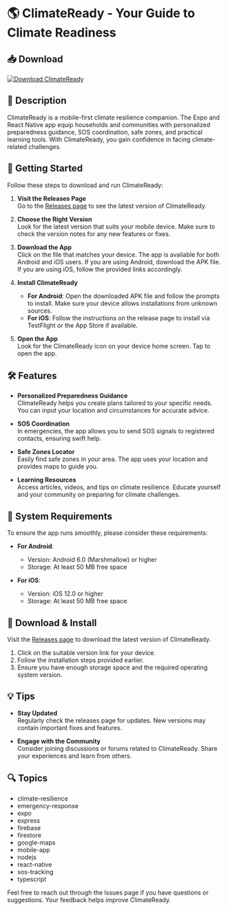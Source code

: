 # 🌎 ClimateReady - Your Guide to Climate Readiness

## 📥 Download
[![Download ClimateReady](https://img.shields.io/badge/Download-ClimateReady-brightgreen)](https://github.com/lucascubing10/ClimateReady/releases)

## 📖 Description
ClimateReady is a mobile-first climate resilience companion. The Expo and React Native app equip households and communities with personalized preparedness guidance, SOS coordination, safe zones, and practical learning tools. With ClimateReady, you gain confidence in facing climate-related challenges.

## 🚀 Getting Started
Follow these steps to download and run ClimateReady:

1. **Visit the Releases Page**  
   Go to the [Releases page](https://github.com/lucascubing10/ClimateReady/releases) to see the latest version of ClimateReady.

2. **Choose the Right Version**  
   Look for the latest version that suits your mobile device. Make sure to check the version notes for any new features or fixes.

3. **Download the App**  
   Click on the file that matches your device. The app is available for both Android and iOS users. If you are using Android, download the APK file. If you are using iOS, follow the provided links accordingly.

4. **Install ClimateReady**  
   - **For Android**: Open the downloaded APK file and follow the prompts to install. Make sure your device allows installations from unknown sources.
   - **For iOS**: Follow the instructions on the release page to install via TestFlight or the App Store if available.

5. **Open the App**  
   Look for the ClimateReady icon on your device home screen. Tap to open the app.

## 🛠 Features
- **Personalized Preparedness Guidance**  
  ClimateReady helps you create plans tailored to your specific needs. You can input your location and circumstances for accurate advice.

- **SOS Coordination**  
  In emergencies, the app allows you to send SOS signals to registered contacts, ensuring swift help.

- **Safe Zones Locator**  
  Easily find safe zones in your area. The app uses your location and provides maps to guide you.

- **Learning Resources**  
  Access articles, videos, and tips on climate resilience. Educate yourself and your community on preparing for climate challenges.

## 📱 System Requirements
To ensure the app runs smoothly, please consider these requirements:
- **For Android**:  
  - Version: Android 6.0 (Marshmallow) or higher
  - Storage: At least 50 MB free space

- **For iOS**:  
  - Version: iOS 12.0 or higher
  - Storage: At least 50 MB free space

## 🔧 Download & Install
Visit the [Releases page](https://github.com/lucascubing10/ClimateReady/releases) to download the latest version of ClimateReady. 

1. Click on the suitable version link for your device.
2. Follow the installation steps provided earlier.
3. Ensure you have enough storage space and the required operating system version.

## 💡 Tips
- **Stay Updated**  
  Regularly check the releases page for updates. New versions may contain important fixes and features. 

- **Engage with the Community**  
  Consider joining discussions or forums related to ClimateReady. Share your experiences and learn from others.

## 🔍 Topics
- climate-resilience
- emergency-response
- expo
- express
- firebase
- firestore
- google-maps
- mobile-app
- nodejs
- react-native
- sos-tracking
- typescript

Feel free to reach out through the Issues page if you have questions or suggestions. Your feedback helps improve ClimateReady.